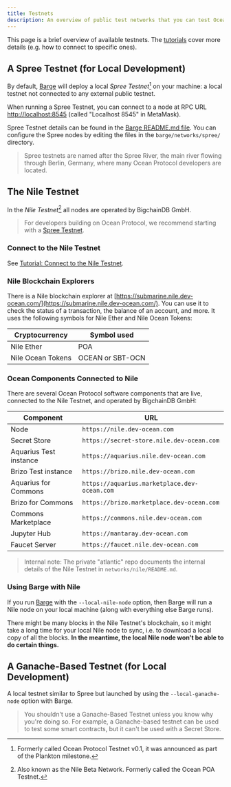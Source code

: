 ```yaml
---
title: Testnets
description: An overview of public test networks that you can test Ocean Protocol applications against.
---
```


This page is a brief overview of available testnets. The [tutorials](/tutorials/) cover more details (e.g. how to connect to specific ones).

## A Spree Testnet (for Local Development)

By default, [Barge](https://github.com/oceanprotocol/barge) will deploy a local _Spree Testnet_[^1] on your machine: a local testnet not connected to any external public testnet.

When running a Spree Testnet, you can connect to a node at RPC URL [http://localhost:8545](http://localhost:8545) (called "Localhost 8545" in MetaMask).

Spree Testnet details can be found in the [Barge README.md file](https://github.com/oceanprotocol/barge#spree-network). You can configure the Spree nodes by editing the files in the `barge/networks/spree/` directory.

> Spree testnets are named after the Spree River, the main river flowing through Berlin, Germany, where many Ocean Protocol developers are located.

## The Nile Testnet

In the _Nile Testnet_[^2] all nodes are operated by BigchainDB GmbH.

> For developers building on Ocean Protocol, we recommend starting with a [Spree Testnet](#a-spree-testnet-for-local-development).

### Connect to the Nile Testnet

See [Tutorial: Connect to the Nile Testnet](/tutorials/connect-to-networks/#connect-to-the-nile-testnet).

### Nile Blockchain Explorers

There is a Nile blockchain explorer at [https://submarine.nile.dev-ocean.com/](https://submarine.nile.dev-ocean.com/). You can use it to check the status of a transaction, the balance of an account, and more. It uses the following symbols for Nile Ether and Nile Ocean Tokens:

| Cryptocurrency    | Symbol used      |
| ----------------- | ---------------- |
| Nile Ether        | POA              |
| Nile Ocean Tokens | OCEAN or SBT-OCN |

### Ocean Components Connected to Nile

There are several Ocean Protocol software components that are live, connected to the Nile Testnet, and operated by BigchainDB GmbH:

| Component              | URL                                          |
| ---------------------- | -------------------------------------------- |
| Node                   | `https://nile.dev-ocean.com`                 |
| Secret Store           | `https://secret-store.nile.dev-ocean.com`    |
| Aquarius Test instance | `https://aquarius.nile.dev-ocean.com`        |
| Brizo Test instance    | `https://brizo.nile.dev-ocean.com`           |
| Aquarius for Commons   | `https://aquarius.marketplace.dev-ocean.com` |
| Brizo for Commons      | `https://brizo.marketplace.dev-ocean.com`    |
| Commons Marketplace    | `https://commons.nile.dev-ocean.com`         |
| Jupyter Hub            | `https://mantaray.dev-ocean.com`             |
| Faucet Server          | `https://faucet.nile.dev-ocean.com`          |

> Internal note: The private "atlantic" repo documents the internal details of the Nile Testnet in `networks/nile/README.md`.

### Using Barge with Nile

If you run [Barge](https://github.com/oceanprotocol/barge) with the `--local-nile-node` option, then Barge will run a Nile node on your local machine (along with everything else Barge runs).

There might be many blocks in the Nile Testnet's blockchain, so it might take a long time for your local Nile node to sync, i.e. to download a local copy of all the blocks. **In the meantime, the local Nile node won't be able to do certain things.**

## A Ganache-Based Testnet (for Local Development)

A local testnet similar to Spree but launched by using the `--local-ganache-node` option with Barge.

> You shouldn't use a Ganache-Based Testnet unless you know why you're doing so. For example, a Ganache-based testnet can be used to test some smart contracts, but it can't be used with a Secret Store.

[^1]: Formerly called Ocean Protocol Testnet v0.1, it was announced as part of the Plankton milestone.
[^2]: Also known as the Nile Beta Network. Formerly called the Ocean POA Testnet.

